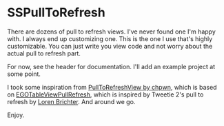 # SSPullToRefresh

There are dozens of pull to refresh views. I've never found one I'm happy with. I always end up customizing one. This is the one I use that's highly customizable. You can just write you view code and not worry about the actual pull to refresh part.

For now, see the header for documentation. I'll add an example project at some point.

I took some inspiration from [PullToRefreshView by chpwn](https://github.com/chpwn/PullToRefreshView), which is based on [EGOTableViewPullRefresh](https://github.com/enormego/EGOTableViewPullRefresh), which is inspired by Tweetie 2's pull to refresh by [Loren Brichter](http://twitter.com/lorenb). And around we go.

Enjoy.
